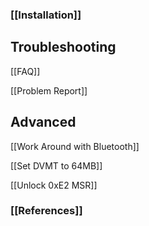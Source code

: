 ### [[Installation]]

## Troubleshooting

[[FAQ]]

[[Problem Report]]

## Advanced

[[Work Around with Bluetooth]]

[[Set DVMT to 64MB]]

[[Unlock 0xE2 MSR]]

### [[References]]